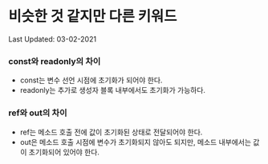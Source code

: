 # 비슷한 것 같지만 다른 키워드

Last Updated: 03-02-2021

### const와 readonly의 차이

* const는 변수 선언 시점에 초기화가 되어야 한다.
* readonly는 추가로 생성자 블록 내부에서도 초기화가 가능하다.

### ref와 out의 차이

* ref는 메소드 호출 전에 값이 초기화된 상태로 전달되어야 한다.
* out은 메소드 호출 시점에 변수가 초기화되지 않아도 되지만, 메소드 내부에서는 값이 초기화되어 있어야 한다.
